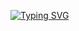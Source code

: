 
 
[![Typing SVG](https://readme-typing-svg.herokuapp.com?lines=C+O+L+L+E+G+E+_+P+R+O+J+E+C+T)](https://git.io/typing-svg)
